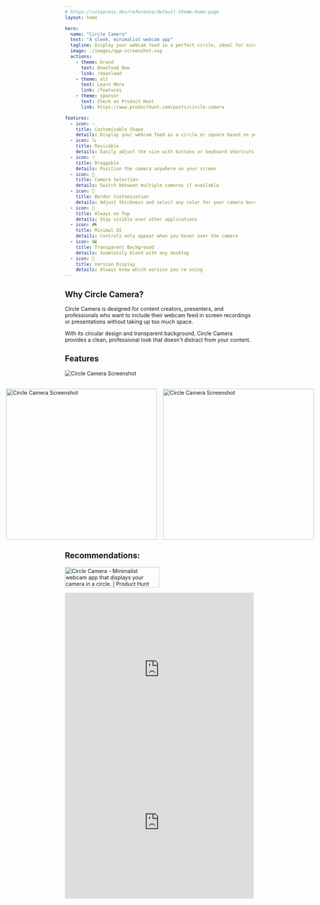 ```yaml
---
# https://vitepress.dev/reference/default-theme-home-page
layout: home

hero:
  name: "Circle Camera"
  text: "A sleek, minimalist webcam app"
  tagline: Display your webcam feed in a perfect circle, ideal for screen recordings and presentations
  image: ./images/app-screenshot.svg
  actions:
    - theme: brand
      text: Download Now
      link: /download
    - theme: alt
      text: Learn More
      link: /features
    - theme: sponsor
      text: Check on Product Hunt
      link: https://www.producthunt.com/posts/circle-camera

features:
  - icon: ✨
    title: Customizable Shape
    details: Display your webcam feed as a circle or square based on your preference
  - icon: 🔍
    title: Resizable
    details: Easily adjust the size with buttons or keyboard shortcuts
  - icon: 🖱️
    title: Draggable
    details: Position the camera anywhere on your screen
  - icon: 🎥
    title: Camera Selection
    details: Switch between multiple cameras if available
  - icon: 🎨
    title: Border Customization
    details: Adjust thickness and select any color for your camera border
  - icon: 🔄
    title: Always on Top
    details: Stay visible over other applications
  - icon: 🎮
    title: Minimal UI
    details: Controls only appear when you hover over the camera
  - icon: 🖼️
    title: Transparent Background
    details: Seamlessly blend with any desktop
  - icon: 🔢
    title: Version Display
    details: Always know which version you're using
---
```



## Why Circle Camera?

Circle Camera is designed for content creators, presenters, and professionals who want to include their webcam feed in screen recordings or presentations without taking up too much space.

With its circular design and transparent background, Circle Camera provides a clean, professional look that doesn't distract from your content.



## Features

![Circle Camera Screenshot](./images/screenshot-app.png)

<div style="display: flex; justify-content: center; margin-top: 2rem; gap: 1rem;">
<img src="./images/screenshot-border-color.png" alt="Circle Camera Screenshot" width="400" height="400">
<img src="./images/screenshot-camera-settings.png" alt="Circle Camera Screenshot" width="400" height="400">
</div>


## Recommendations:

<a href="https://www.producthunt.com/posts/circle-camera?embed=true&utm_source=badge-featured&utm_medium=badge&utm_souce=badge-circle&#0045;camera" target="_blank"><img src="https://api.producthunt.com/widgets/embed-image/v1/featured.svg?post_id=951220&theme=light&t=1744185745115" alt="Circle&#0032;Camera - Minimalist&#0032;webcam&#0032;app&#0032;that&#0032;displays&#0032;your&#0032;camera&#0032;in&#0032;a&#0032;circle&#0046; | Product Hunt" style="width: 250px; height: 54px;" width="250" height="54" /></a>

<div class="recomendations">

<iframe style="border: none;" src="https://cards.producthunt.com/cards/comments/4525025?v=1" width="500" height="405" frameborder="0" scrolling="no" allowfullscreen></iframe>

<iframe style="border: none;" src="https://cards.producthunt.com/cards/reviews/1254272?v=1" width="500" height="405" frameborder="0" scrolling="no" allowfullscreen></iframe>

</div>

<!-- <div class="vp-doc" style="text-align: center; margin-top: 2rem;">
  <a href="https://apps-by-rayray.lemonsqueezy.com/buy/8398f6ca-7229-4db3-85c9-42336db18bd5?embed=1" class="lemonsqueezy-button">Buy Circle Camera</a><script src="https://assets.lemonsqueezy.com/lemon.js" defer></script>
</div> -->
